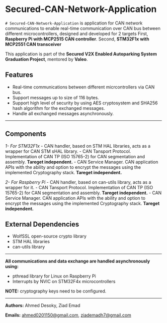 # Secured-CAN-Network-Application

`# Secured-CAN-Network-Application` is application for CAN network communications to enable real-time communication over CAN bus between different microcontrollers, designed and developed for 2 targets
First, **Raspberry Pi with MCP2515 CAN controller**. 
Second, **STM32F1x with MCP2551 CAN transceiver**

This application is part of the **Secured V2X Enabled Autoparking System Graduation Project**, mentored by **Valeo**.

## Features
- Real-time communications between different micrcontrollers via CAN bus.
- Support messages up to size of 116 bytes.
- Support high level of security by using AES cryptosystem and SHA256 hash algorithm for the exchanged messages.
- Handle all exchanged messages asynchronously.

---

## Components
*1- For STM32F1x*
	- CAN handler, based on STM HAL libraries, acts as a wrapper for CAN STM sHAL library.
 	- CAN Tansport Protocol. Implementation of CAN TP (ISO 15765-2) for CAN segmentation and assembly. **Tareget independent.**
  	- CAN Service Manager. CAN application APIs with the ability and option to encrypt the messages using the implemented Cryptography stack. **Tareget independent.**
  
*2- For Raspberry Pi*
	- CAN handler, based on can-utils library, acts as a wrapper for it.
 	- CAN Tansport Protocol. Implementation of CAN TP (ISO 15765-2) for CAN segmentation and assembly. **Tareget independent.**
  	- CAN Service Manager. CAN application APIs with the ability and option to encrypt the messages using the implemented Cryptography stack. **Tareget independent.**

## External Dependencies
- WolfSSL open-source crypto library
- STM HAL libraries
- can-utils library

---

**All communications and data exchange are handled asynchronously using:**
- pthread library for Linux on Raspberry Pi
- Interrupts by NVIC on STM32F4x microcontrollers

**NOTE:** cryptography keys need to be configured. 

---

**Authors:**
	Ahmed Desoky,
  	Ziad Emad
	
**Emails:**
	ahmed0201150@gmail.com,
	ziademadh7@gmail.com
